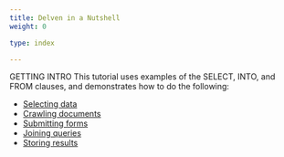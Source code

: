 ```yaml
---
title: Delven in a Nutshell
weight: 0

type: index

---
```


GETTING INTRO
This tutorial uses examples of the SELECT, INTO, and FROM clauses, and demonstrates how to do the following:


* [Selecting data](/)
* [Crawling  documents](/)
* [Submitting forms](/)
* [Joining queries](/)
* [Storing results](/)



